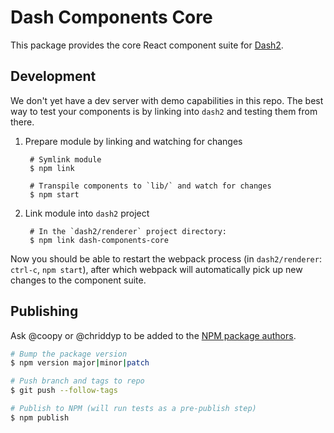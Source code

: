 # Dash Components Core

This package provides the core React component suite for [Dash2][].

## Development

We don't yet have a dev server with demo capabilities in this repo. The best way
to test your components is by linking into `dash2` and testing them from there.

1. Prepare module by linking and watching for changes

        # Symlink module
        $ npm link

        # Transpile components to `lib/` and watch for changes
        $ npm start

2. Link module into `dash2` project

        # In the `dash2/renderer` project directory:
        $ npm link dash-components-core

Now you should be able to restart the webpack process (in `dash2/renderer`:
`ctrl-c`, `npm start`), after which webpack will automatically pick up new
changes to the component suite.

## Publishing

Ask @coopy or @chriddyp to be added to the [NPM package authors][].

```sh
# Bump the package version
$ npm version major|minor|patch

# Push branch and tags to repo
$ git push --follow-tags

# Publish to NPM (will run tests as a pre-publish step)
$ npm publish
```

[Dash2]: https://github.com/plotly/dash2
[NPM package authors]: https://www.npmjs.com/package/dash-components-core/access
